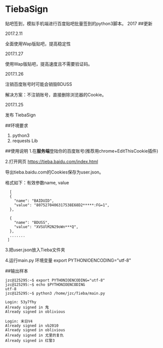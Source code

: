 # TiebaSign
贴吧签到，模拟手机端进行百度贴吧批量签到的python3脚本。 2017
##更新

2017.2.11

全面使用Wap版贴吧，提高稳定性

2017.1.27

使用Wap版贴吧，提高速度且不需要验证码。

2017.1.26

注销百度账号时可能会销毁BDUSS

解决方案：不注销账号，直接删除浏览器的Cookie。

2017.1.25

发布 TiebaSign

##环境要求
1. python3
2. requests Lib

##使用说明
1.在**服务端**登陆你的百度账号(推荐用chrome+EditThisCookie插件)

2.打开网页 https://tieba.baidu.com/index.html

导出tieba.baidu.com的Cookies保存为user.json。

格式如下：有效参数name, value
```
  [
  {
    "name": "BAIDUID",
    "value": "8075270406317538E68D2*****:FG=1",
  },

  {
    "name": "BDUSS",
    "value": "XVSUlM2N29oWn***Q",
  },
  .......
 ]
```

3.把user.json放入Tieba文件夹

4.运行main.py
环境变量 export PYTHONIOENCODING="utf-8"

##输出样本
```
jzc@125295:~$ export PYTHONIOENCODING="utf-8"
jzc@125295:~$ echo $PYTHONIOENCODING
utf-8
jzc@125295:~$ python3 /home/jzc/Tieba/main.py
```
```
Login: 53y7fhy
Already signed in 鬼
Already signed in oblivious

Login: 末日V4
Already signed in vb2010
Already signed in oblivious
Already signed in 尤里的复仇
Already signed in 红警3
```